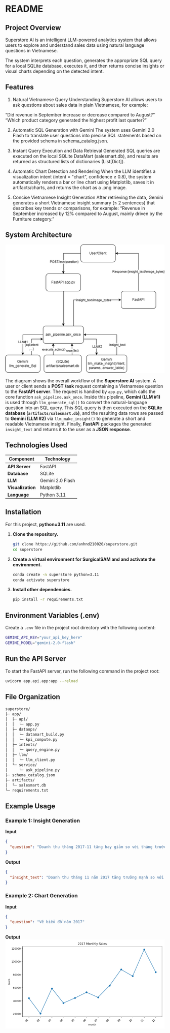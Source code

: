 # README

## Project Overview

Superstore AI is an intelligent LLM-powered analytics system that allows users to explore and understand sales data using natural language questions in Vietnamese.

The system interprets each question, generates the appropriate SQL query for a local SQLite database, executes it, and then returns concise insights or visual charts depending on the detected intent.

## Features

1. Natural Vietnamese Query Understanding
Superstore AI allows users to ask questions about sales data in plain Vietnamese, for example:

“Did revenue in September increase or decrease compared to August?”
“Which product category generated the highest profit last quarter?”

2. Automatic SQL Generation with Gemini
The system uses Gemini 2.0 Flash to translate user questions into precise SQL statements based on the provided schema in schema_catalog.json.

3. Instant Query Execution and Data Retrieval
Generated SQL queries are executed on the local SQLite DataMart (salesmart.db), and results are returned as structured lists of dictionaries (List[Dict]).

4. Automatic Chart Detection and Rendering
When the LLM identifies a visualization intent (intent = "chart", confidence ≥ 0.8), the system automatically renders a bar or line chart using Matplotlib, saves it in artifacts/charts, and returns the chart as a .png image.

5. Concise Vietnamese Insight Generation
After retrieving the data, Gemini generates a short Vietnamese insight summary (≤ 2 sentences) that describes key trends or comparisons, for example:
“Revenue in September increased by 12% compared to August, mainly driven by the Furniture category.”

## System Architecture

![System Architecture](pic/System_Architecture_Superstore.png)

The diagram shows the overall workflow of the **Superstore AI** system. A user or client sends a **POST /ask** request containing a Vietnamese question to the **FastAPI server**. The request is handled by `app.py`, which calls the core function `ask_pipeline.ask_once`. Inside this pipeline, **Gemini (LLM #1)** is used through `llm_generate_sql()` to convert the natural-language question into an SQL query. This SQL query is then executed on the **SQLite database (`artifacts/salesmart.db`)**, and the resulting data rows are passed to **Gemini (LLM #2)** via `llm_make_insight()` to generate a short and readable Vietnamese insight. Finally, **FastAPI** packages the generated `insight_text` and returns it to the user as a **JSON response**.

## Technologies Used

| Component      | Technology        |
|----------------|-------------------|
| **API Server** | FastAPI           |
| **Database**   | SQLite            |
| **LLM**        | Gemini 2.0 Flash  |
| **Visualization** | Matplotlib     |
| **Language**   | Python 3.11       |

## Installation

For this project, **python=3.11** are used.

1. **Clone the repository.**

   ```bash
   git clone https://github.com/anhnd210020/superstore.git
   cd superstore
   ```

2. **Create a virtual environment for SurgicalSAM and and activate the environment.**

   ```bash
   conda create -n superstore python=3.11
   conda activate superstore
   ```

3. **Install other dependencies.**

   ```bash
   pip install -r requirements.txt
   ```

## Environment Variables (.env)

Create a `.env` file in the project root directory with the following content:

   ```bash
   GEMINI_API_KEY="your_api_key_here"
   GEMINI_MODEL="gemini-2.0-flash"
   ```

## Run the API Server

To start the FastAPI server, run the following command in the project root:

   ```bash
   uvicorn app.api.app:app --reload
   ```

## File Organization
```text
superstore/
├─ app/
│  ├─ api/
│  │  └─ app.py
│  ├─ dataops/
│  │  └─ datamart_build.py
│  │  └─ kpi_compute.py
│  ├─ intents/
│  │  └─ query_engine.py   
│  ├─ llm/
│  │  └─ llm_client.py                     
│  └─ service/
│     └─ ask_pipeline.py          
├─ schema_catalog.json            
├─ artifacts/
│  └─ salesmart.db                
└─ requirements.txt               
```

## Example Usage

### Example 1: Insight Generation

**Input**
```json
{
  "question": "Doanh thu tháng 2017-11 tăng hay giảm so với tháng trước?"
}
```

**Output**
```json
{
  "insight_text": "Doanh thu tháng 11 năm 2017 tăng trưởng mạnh so với tháng trước, đạt mức tăng 52.29%. Đây là một tín hiệu tích cực cho thấy hiệu quả kinh doanh đang được cải thiện."
}
```

### Example 2: Chart Generation

**Input**
```json
{
  "question": "Vẽ biểu đồ năm 2017"
}
```

**Output**
![2017 Monthly Sales](pic/2017MonthlySales.png)